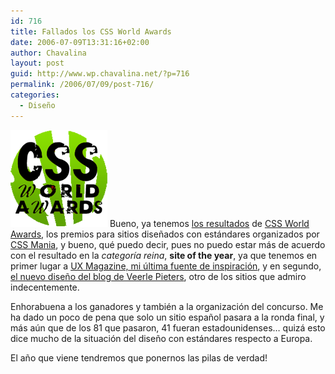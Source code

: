 ```yaml
---
id: 716
title: Fallados los CSS World Awards
date: 2006-07-09T13:31:16+02:00
author: Chavalina
layout: post
guid: http://www.wp.chavalina.net/?p=716
permalink: /2006/07/09/post-716/
categories:
  - Diseño
---
```

<img class="imgizqda" src="/imagenes/fotos/css-world-awards-logo.gif" alt="CSS World Awards" /> Bueno, ya tenemos <a href="http://awards.cssmania.com/2006/07/07/css-world-awards-winners-2006.php" target="_blank">los resultados</a> de <a href="http://chavalina.net/comentar.php?idpost=696" target="_blank">CSS World Awards</a>, los premios para sitios dise&ntilde;ados con estándares organizados por <a href="http://cssmania.com/" target="_blank">CSS Mania</a>, y bueno, qué puedo decir, pues no puedo estar más de acuerdo con el resultado en la _categoría reina_, **site of the year**, ya que tenemos en primer lugar a <a href="http://chavalina.net/comentar.php?idpost=622" target="_blank">UX Magazine, mi &uacute;ltima fuente de inspiración</a>, y en segundo, <a href="http://chavalina.net/comentar.php?idpost=639" target="_blank">el nuevo dise&ntilde;o del blog de Veerle Pieters</a>, otro de los sitios que admiro indecentemente.

Enhorabuena a los ganadores y también a la organización del concurso. Me ha dado un poco de pena que solo un sitio espa&ntilde;ol pasara a la ronda final, y más a&uacute;n que de los 81 que pasaron, 41 fueran estadounidenses… quizá esto dice mucho de la situación del dise&ntilde;o con estándares respecto a Europa.

El a&ntilde;o que viene tendremos que ponernos las pilas de verdad!